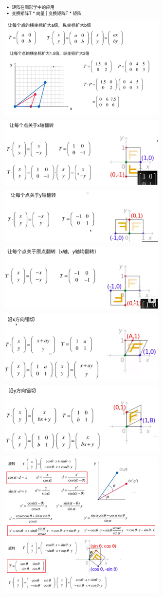 - 矩阵在图形学中的应用
- 变换矩阵T  * 向量  |  变换矩阵T  * 矩阵

![](../photo/Pasted%20image%2020240208203150.png)

![](../photo/Pasted%20image%2020240208203225.png)

![](../photo/Pasted%20image%2020240208203347.png)

![](../photo/Pasted%20image%2020240208203417.png)

![](../photo/Pasted%20image%2020240208203514.png)

![](../photo/Pasted%20image%2020240208203542.png)

![](../photo/Pasted%20image%2020240208205130.png)